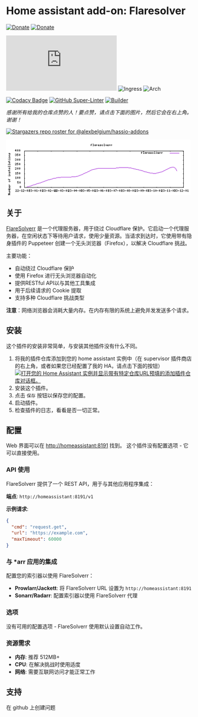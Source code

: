 # Home assistant add-on: Flaresolver

[![Donate][donation-badge]](https://www.buymeacoffee.com/alexbelgium)
[![Donate][paypal-badge]](https://www.paypal.com/donate/?hosted_button_id=DZFULJZTP3UQA)

![Version](https://img.shields.io/badge/dynamic/json?label=版本&query=%24.version&url=https%3A%2F%2Fraw.githubusercontent.com%2Falexbelgium%2Fhassio-addons%2Fmaster%2Fflaresolverr%2Fconfig.json)
![Ingress](https://img.shields.io/badge/dynamic/json?label=Ingress&query=%24.ingress&url=https%3A%2F%2Fraw.githubusercontent.com%2Falexbelgium%2Fhassio-addons%2Fmaster%2Fflaresolverr%2Fconfig.json)
![Arch](https://img.shields.io/badge/dynamic/json?color=success&label=Arch&query=%24.arch&url=https%3A%2F%2Fraw.githubusercontent.com%2Falexbelgium%2Fhassio-addons%2Fmaster%2Fflaresolverr%2Fconfig.json)

[![Codacy Badge](https://app.codacy.com/project/badge/Grade/9c6cf10bdbba45ecb202d7f579b5be0e)](https://www.codacy.com/gh/alexbelgium/hassio-addons/dashboard?utm_source=github.com&utm_medium=referral&utm_content=alexbelgium/hassio-addons&utm_campaign=Badge_Grade)
[![GitHub Super-Linter](https://img.shields.io/github/actions/workflow/status/alexbelgium/hassio-addons/weekly-supelinter.yaml?label=Lint%20code%20base)](https://github.com/alexbelgium/hassio-addons/actions/workflows/weekly-supelinter.yaml)
[![Builder](https://img.shields.io/github/actions/workflow/status/alexbelgium/hassio-addons/onpush_builder.yaml?label=Builder)](https://github.com/alexbelgium/hassio-addons/actions/workflows/onpush_builder.yaml)

[donation-badge]: https://img.shields.io/badge/Buy%20me%20a%20coffee%20(no%20paypal)-%23d32f2f?logo=buy-me-a-coffee&style=flat&logoColor=white
[paypal-badge]: https://img.shields.io/badge/Buy%20me%20a%20coffee%20with%20Paypal-0070BA?logo=paypal&style=flat&logoColor=white

_感谢所有给我的仓库点赞的人！要点赞，请点击下面的图片，然后它会在右上角。谢谢！_

[![Stargazers repo roster for @alexbelgium/hassio-addons](https://raw.githubusercontent.com/alexbelgium/hassio-addons/master/.github/stars2.svg)](https://github.com/alexbelgium/hassio-addons/stargazers)

![downloads evolution](https://raw.githubusercontent.com/alexbelgium/hassio-addons/master/flaresolverr/stats.png)

## 关于

[FlareSolverr](https://github.com/FlareSolverr/FlareSolverr) 是一个代理服务器，用于绕过 Cloudflare 保护。它启动一个代理服务器，在空闲状态下等待用户请求，使用少量资源。当请求到达时，它使用带有隐身插件的 Puppeteer 创建一个无头浏览器（Firefox），以解决 Cloudflare 挑战。

主要功能：
- 自动绕过 Cloudflare 保护
- 使用 Firefox 进行无头浏览器自动化
- 提供RESTful API以与其他工具集成
- 用于后续请求的 Cookie 提取
- 支持多种 Cloudflare 挑战类型

**注意**：网络浏览器会消耗大量内存。在内存有限的系统上避免并发发送多个请求。

## 安装

这个插件的安装非常简单，与安装其他插件没有什么不同。

1. 将我的插件仓库添加到您的 home assistant 实例中（在 supervisor 插件商店的右上角，或者如果您已经配置了我的 HA，请点击下面的按钮）
   [![打开您的 Home Assistant 实例并显示带有特定仓库URL预填的添加插件仓库对话框。](https://my.home-assistant.io/badges/supervisor_add_addon_repository.svg)](https://my.home-assistant.io/redirect/supervisor_add_addon_repository/?repository_url=https%3A%2F%2Fgithub.com%2Falexbelgium%2Fhassio-addons)
1. 安装这个插件。
1. 点击 `保存` 按钮以保存您的配置。
1. 启动插件。
1. 检查插件的日志，看看是否一切正常。

## 配置

Web 界面可以在 <http://homeassistant:8191> 找到。
这个插件没有配置选项 - 它可以直接使用。

### API 使用

FlareSolverr 提供了一个 REST API，用于与其他应用程序集成：

**端点**: `http://homeassistant:8191/v1`

**示例请求**:
```json
{
  "cmd": "request.get",
  "url": "https://example.com",
  "maxTimeout": 60000
}
```

### 与 *arr 应用的集成

配置您的索引器以使用 FlareSolverr：
- **Prowlarr/Jackett**: 将 FlareSolverr URL 设置为 `http://homeassistant:8191`
- **Sonarr/Radarr**: 配置索引器以使用 FlareSolverr 代理

### 选项

没有可用的配置选项 - FlareSolverr 使用默认设置自动工作。

### 资源需求

- **内存**: 推荐 512MB+
- **CPU**: 在解决挑战时使用适度
- **网络**: 需要互联网访问才能正常工作

## 支持

在 github 上创建问题

[repository]: https://github.com/alexbelgium/hassio-addons
